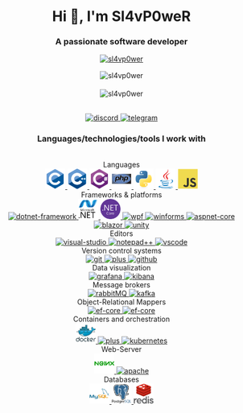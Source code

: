 <h1 align="center">Hi 👋, I'm Sl4vP0weR</h1>
<h3 align="center">A passionate software developer</h3>

<!-- <p align="center"> <img src="https://komarev.com/ghpvc/?username=sl4vp0wer&label=Views&color=ff8800&style=flat-square" alt="sl4vp0wer" /> </p> -->

<p align="center"> <a href="https://github.com/ryo-ma/github-profile-trophy"><img src="https://github-profile-trophy.vercel.app/?username=sl4vp0wer" alt="sl4vp0wer" /></a> </p>

<p align="center">
  <img align="center" src="https://github-readme-stats.vercel.app/api?username=sl4vp0wer&show_icons=true&theme=radical" alt="sl4vp0wer" />
  <br />
  <br />
  <img align="center" src="https://github-readme-stats.vercel.app/api/top-langs?username=sl4vp0wer&langs_count=10&show_icons=true&theme=radical&layout=compact" alt="sl4vp0wer" />
</p>

<p align="center">
  <br />
  <a href="https://discordapp.com/users/593054853228396545/" target="_blank" rel="noreferrer"> 
    <img src="https://user-images.githubusercontent.com/42337892/193638985-ff6c559d-c8b1-4ad6-8e85-dbc228eafa1d.png" alt="discord" width="40" height="40"/>
  </a>
  <a href="https://t.me/sl4vp0wer" target="_blank" rel="noreferrer">
    <img src="https://user-images.githubusercontent.com/42337892/193600956-2ded586e-18eb-45d5-8c72-afb779e0f696.png" alt="telegram" width="40" height="40"/>
  </a>
</p>

<h3 align="center">Languages/technologies/tools I work with</h3>

<p align="center">
  <br />
  Languages
  <br />

  <a href="https://www.cprogramming.com/" target="_blank" rel="noreferrer"> 
    <img src="https://raw.githubusercontent.com/devicons/devicon/master/icons/c/c-original.svg" alt="c" width="40" height="40"/> 
  </a>
  <a href="https://www.w3schools.com/cpp/" target="_blank" rel="noreferrer"> 
    <img src="https://raw.githubusercontent.com/devicons/devicon/master/icons/cplusplus/cplusplus-original.svg" alt="cplusplus" width="40" height="40"/> 
  </a> 
  <a href="https://www.w3schools.com/cs/" target="_blank" rel="noreferrer"> 
    <img src="https://raw.githubusercontent.com/devicons/devicon/master/icons/csharp/csharp-original.svg" alt="csharp" width="40" height="40"/> 
  </a> 
  <a href="https://www.php.net" target="_blank" rel="noreferrer">
    <img src="https://raw.githubusercontent.com/devicons/devicon/master/icons/php/php-original.svg" alt="php" width="40" height="40"/>
  </a>
  <a href="https://www.python.org" target="_blank" rel="noreferrer">
    <img src="https://raw.githubusercontent.com/devicons/devicon/master/icons/python/python-original.svg" alt="python" width="40" height="40"/>
  </a>
  <a href="https://www.java.com" target="_blank" rel="noreferrer">
    <img src="https://raw.githubusercontent.com/devicons/devicon/master/icons/java/java-original.svg" alt="java" width="40" height="40"/>
  </a>
  <a href="https://developer.mozilla.org/en-US/docs/Web/JavaScript" target="_blank" rel="noreferrer">
    <img src="https://raw.githubusercontent.com/devicons/devicon/master/icons/javascript/javascript-original.svg" alt="javascript" width="40" height="40"/>
  </a>

  <br />
  Frameworks & platforms
  <br />

  <a href="https://dotnet.microsoft.com/" target="_blank" rel="noreferrer">
    <img src="https://user-images.githubusercontent.com/42337892/193646971-70d8bfc0-c8d9-49bf-a416-30ac5fa850b9.png" alt="dotnet-framework" width="40" height="40"/>
    <img src="https://raw.githubusercontent.com/devicons/devicon/master/icons/dot-net/dot-net-original-wordmark.svg" alt="winforms" width="40" height="40"/>
    <img src="https://raw.githubusercontent.com/devicons/devicon/master/icons/dotnetcore/dotnetcore-original.svg" alt="dotnet-core" width="40" height="40"/>
  </a>
  <a href="https://github.com/dotnet/wpf" target="_blank" rel="noreferrer">
    <img src="https://user-images.githubusercontent.com/42337892/193646492-e14ecb72-644e-4c1d-99d6-ace9c656fb36.png" alt="wpf" width="40" height="40"/>
  </a>
  <a href="https://github.com/dotnet/winforms" target="_blank" rel="noreferrer">
    <img src="https://user-images.githubusercontent.com/42337892/193652930-7157d82a-d1b3-4b12-9dbc-e86f192690c1.png" alt="winforms" width="40" height="40"/>
  </a>

  <a href="https://github.com/dotnet/aspnetcore" target="_blank" rel="noreferrer">
    <img src="https://user-images.githubusercontent.com/42337892/193629695-ffbf8789-e211-4d52-9fdb-3160d8430b36.png" alt="aspnet-core" width="40" height="40"/>
  </a>
  <a href="https://blazor.net" target="_blank" rel="noreferrer">
    <img src="https://user-images.githubusercontent.com/42337892/193645415-48d5bd3d-d6f0-4f04-a06a-d33e971a3724.png" alt="blazor" width="40" height="40"/>
  </a>

  <a href="https://unity.com/" target="_blank" rel="noreferrer">
    <img src="https://www.vectorlogo.zone/logos/unity3d/unity3d-icon.svg" alt="unity" width="40" height="40"/>
  </a>

  <br />
  Editors
  <br />

  <a href="https://visualstudio.microsoft.com/" target="_blank" rel="noreferrer">
    <img src="https://user-images.githubusercontent.com/42337892/193614672-07227b86-dbb5-43ee-b156-440864f49da5.png" alt="visual-studio" width="40" height="40"/>
  </a>
  <a href="https://notepad-plus-plus.org/" target="_blank" rel="noreferrer">
    <img src="https://user-images.githubusercontent.com/42337892/193618656-18d871a7-b8a7-49d3-8d6a-9c0967b95061.png" alt="notepad++" width="50" height="40"/>
  </a>
  <a href="https://code.visualstudio.com/" target="_blank" rel="noreferrer">
    <img src="https://user-images.githubusercontent.com/42337892/193619800-1f67a795-cf78-43f7-a2ef-947b03ed0bf3.png" alt="vscode" width="40" height="40"/>
  </a>

  <br />
  Version control systems
  <br />

  <a href="https://git-scm.com/" target="_blank" rel="noreferrer">
    <img src="https://www.vectorlogo.zone/logos/git-scm/git-scm-icon.svg" alt="git" width="40" height="40"/>
    <img src="https://user-images.githubusercontent.com/42337892/193624325-dcc570dc-00cf-403b-a443-a7fd9ea015d7.png" alt="plus" width="40" height="40"/>
  </a>
  <a href="https://github.com/" target="_blank" rel="noreferrer">
    <img src="https://github.githubassets.com/images/modules/logos_page/GitHub-Mark.png" alt="github" width="40" height="40"/>
  </a>

  <br />
  Data visualization
  <br />

  <a href="https://grafana.com" target="_blank" rel="noreferrer">
    <img src="https://www.vectorlogo.zone/logos/grafana/grafana-icon.svg" alt="grafana" width="40" height="40"/>
  </a>
  <a href="https://www.elastic.co/kibana" target="_blank" rel="noreferrer">
    <img src="https://www.vectorlogo.zone/logos/elasticco_kibana/elasticco_kibana-icon.svg" alt="kibana" width="40" height="40"/>
  </a>

  <br />
  Message brokers
  <br />

  <a href="https://www.rabbitmq.com" target="_blank" rel="noreferrer">
    <img src="https://www.vectorlogo.zone/logos/rabbitmq/rabbitmq-icon.svg" alt="rabbitMQ" width="40" height="40"/>
  </a>
  <a href="https://kafka.apache.org/" target="_blank" rel="noreferrer">
    <img src="https://www.vectorlogo.zone/logos/apache_kafka/apache_kafka-icon.svg" alt="kafka" width="40" height="40"/>
  </a>

  <br />
  Object-Relational Mappers
  <br />

  <a href="https://github.com/dotnet/efcore" target="_blank" rel="noreferrer">
    <img src="https://user-images.githubusercontent.com/42337892/193642892-fcb532dc-dd40-4cc5-afd7-8d191a5f2929.png" alt="ef-core" width="40" height="40"/>
  </a>
  <a href="https://github.com/DapperLib/Dapper" target="_blank" rel="noreferrer">
    <img src="https://user-images.githubusercontent.com/42337892/193643186-ec9fefcf-82cf-40c7-80b4-1c89eb434517.png" alt="ef-core" width="80" height="40"/>
  </a>

  <br />
  Containers and orchestration
  <br />

  <a href="https://www.docker.com/" target="_blank" rel="noreferrer">
    <img src="https://raw.githubusercontent.com/devicons/devicon/master/icons/docker/docker-original-wordmark.svg" alt="docker" width="40" height="40"/>
    <img src="https://user-images.githubusercontent.com/42337892/193624325-dcc570dc-00cf-403b-a443-a7fd9ea015d7.png" alt="plus" width="40" height="40"/>
  </a>
  <a href="https://kubernetes.io" target="_blank" rel="noreferrer">
    <img src="https://www.vectorlogo.zone/logos/kubernetes/kubernetes-icon.svg" alt="kubernetes" width="40" height="40"/>
  </a>

  <br />
  Web-Server
  <br />

  <a href="https://www.nginx.com" target="_blank" rel="noreferrer">
    <img src="https://raw.githubusercontent.com/devicons/devicon/master/icons/nginx/nginx-original.svg" alt="nginx" width="40" height="40"/>
  </a>
  <a href="https://www.apachefriends.org/" target="_blank" rel="noreferrer">
    <img src="https://user-images.githubusercontent.com/42337892/193644684-58797b86-08a8-4c30-b277-6978684cb173.png" alt="apache" width="40" height="40"/>
  </a>

  <br />
  Databases
  <br />

  <a href="https://www.mysql.com/" target="_blank" rel="noreferrer">
    <img src="https://raw.githubusercontent.com/devicons/devicon/master/icons/mysql/mysql-original-wordmark.svg" alt="mysql" width="40" height="40"/>
  </a>
  <a href="https://www.postgresql.org" target="_blank" rel="noreferrer">
    <img src="https://raw.githubusercontent.com/devicons/devicon/master/icons/postgresql/postgresql-original-wordmark.svg" alt="postgresql" width="40" height="40"/>
  </a>
  <a href="https://redis.io" target="_blank" rel="noreferrer">
    <img src="https://raw.githubusercontent.com/devicons/devicon/master/icons/redis/redis-original-wordmark.svg" alt="redis" width="40" height="40"/>
  </a> 
</p>
